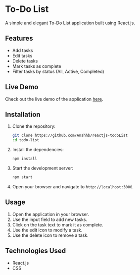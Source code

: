 # To-Do List

A simple and elegant To-Do List application built using React.js.

## Features

- Add tasks
- Edit tasks
- Delete tasks
- Mark tasks as complete
- Filter tasks by status (All, Active, Completed)

## Live Demo

Check out the live demo of the application [here](https://addyourtodoo.netlify.app/).

## Installation

1. Clone the repository:

    ```sh
    git clone https://github.com/Anshhb/reactjs-todoList
    cd todo-list
    ```

2. Install the dependencies:

    ```sh
    npm install
    ```

3. Start the development server:

    ```sh
    npm start
    ```

4. Open your browser and navigate to `http://localhost:3000`.

## Usage

1. Open the application in your browser.
2. Use the input field to add new tasks.
3. Click on the task text to mark it as complete.
4. Use the edit icon to modify a task.
5. Use the delete icon to remove a task.

## Technologies Used

- React.js
- CSS


